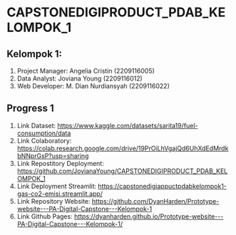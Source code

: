 # CAPSTONEDIGIPRODUCT_PDAB_KELOMPOK_1

## Kelompok 1:
1. Project Manager: Angelia Cristin (2209116005)
2. Data Analyst: Joviana Young (2209116012)
3. Web Developer: M. Dian Nurdiansyah (2209116022)

## Progress 1
1. Link Dataset: https://www.kaggle.com/datasets/sarita19/fuel-consumption/data
2. Link Colaboratory: https://colab.research.google.com/drive/19PrOiLhVgajQd6UhXdEdMrdkbNNprGsP?usp=sharing
3. Link Repostitory Deployment: https://github.com/JovianaYoung/CAPSTONEDIGIPRODUCT_PDAB_KELOMPOK_1
4. Link Deployment Streamlit: https://capstonedigiappuctpdabkelompok1-gas-co2-emisi.streamlit.app/
5. Link Repository Website: https://github.com/DyanHarden/Prototype-website---PA-Digital-Capstone---Kelompok-1
6. Link Github Pages: https://dyanharden.github.io/Prototype-website---PA-Digital-Capstone---Kelompok-1/
